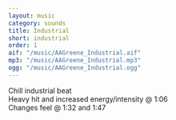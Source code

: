 ```yaml
---
layout: music
category: sounds
title: Industrial
short: industrial
order: 1
aif: "/music/AAGreene_Industrial.aif"
mp3: "/music/AAGreene_Industrial.mp3"
ogg: "/music/AAGreene_Industrial.ogg"
---
```


Chill industrial beat<br />
Heavy hit and increased energy/intensity @ 1:06<br />
Changes feel @ 1:32 and 1:47<br />
<br />